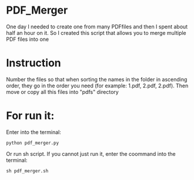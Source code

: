 # PDF_Merger
 One day I needed to create one from many PDFfiles and then I spent about half an hour on it. So I created this script that allows you to merge multiple PDF files into one
# Instruction
Number the files so that when sorting the names in the folder in ascending order, they go in the order you need (for example: 1.pdf, 2.pdf, 2.pdf). Then move or copy all this files into "pdfs" directory
# For run it:
Enter into the terminal:
```
python pdf_merger.py
```
Or run sh script. If you cannot just run it, enter the coommand into the terminal:
```
sh pdf_merger.sh
```